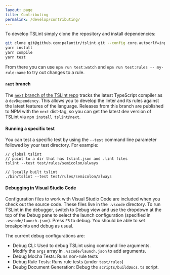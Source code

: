 ```yaml
---
layout: page
title: Contributing
permalink: /develop/contributing/
---
```


To develop TSLint simply clone the repository and install dependencies:

```bash
git clone git@github.com:palantir/tslint.git --config core.autocrlf=input --config core.eol=lf
yarn install
yarn compile
yarn test
```

From there you can use `npm run test:watch` and `npm run test:rules -- my-rule-name` to try out changes to a rule.

#### `next` branch

The [`next` branch of the TSLint repo](https://github.com/palantir/tslint/tree/next) tracks the latest TypeScript
compiler as a `devDependency`. This allows you to develop the linter and its rules against the latest features of the
language. Releases from this branch are published to NPM with the `next` dist-tag, so you can get the latest dev
version of TSLint via `npm install tslint@next`.

#### Running a specific test

You can test a specific test by using the `--test` command line parameter followed by your test directory. For example:
```
// global tslint
// point to a dir that has tslint.json and .lint files
tslint --test test/rules/semicolon/always

// locally built tslint
./bin/tslint --test test/rules/semicolon/always
```

#### Debugging in Visual Studio Code

Configuration files to work with Visual Studio Code are included when you check out the source code. These files live in the `.vscode` directory. To run TSLint in the debugger, switch to Debug view and use the dropdown at the top of the Debug pane to select the launch configuration (specified in `.vscode/launch.json`). Press `F5` to debug. You should be able to set breakpoints and debug as usual.

The current debug configurations are:

- Debug CLI: Used to debug TSLint using command line arguments. Modify the `args` array in `.vscode/launch.json` to add arguments.
- Debug Mocha Tests: Runs non-rule tests
- Debug Rule Tests: Runs rule tests (under `test/rules`)
- Deubg Document Generation: Debug the `scripts/buildDocs.ts` script.

